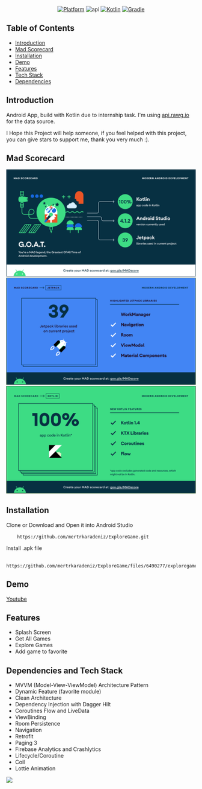 <p align="center">
  <a href="http://developer.android.com/index.html"><img alt="Platform" src="https://img.shields.io/badge/platform-Android-green.svg"></a>
  <img alt="api" src="https://img.shields.io/badge/API-24%2B-green?logo=android"/>
  <a href="http://kotlinlang.org"><img alt="Kotlin" src="https://img.shields.io/badge/kotlin-1.5.0-blue.svg"></a>
  <a href="https://developer.android.com/studio/releases/gradle-plugin"><img alt="Gradle" src="https://img.shields.io/badge/gradle-4.2.0-green.svg"></a>
</p>

## Table of Contents
- [Introduction](#introduction)
- [Mad Scorecard](#mad-scorecard)
- [Installation](#installation)
- [Demo](#demo)
- [Features](#features)
- [Tech Stack](#tech-stack)
- [Dependencies](#dependencies)

## Introduction

Android App, build with Kotlin due to internship task. I'm using [api.rawg.io](https://api.rawg.io/docs/) for the data source. 

I Hope this Project will help someone, if you feel helped with this project, you can give stars to support me, thank you very much :).

## Mad Scorecard

[<img src="https://github.com/riyhs/GameKuy-Game-Explorer-App/blob/submission-2/assets/madscore/summary.png"></img>](https://madscorecard.withgoogle.com/scorecards/3380105795/#summary)
[<img src="https://github.com/riyhs/GameKuy-Game-Explorer-App/blob/submission-2/assets/madscore/jetpack.png"></img>](https://madscorecard.withgoogle.com/scorecards/3380105795/#jetpack)
[<img src="https://github.com/riyhs/GameKuy-Game-Explorer-App/blob/submission-2/assets/madscore/kotlin.png"></img>](https://madscorecard.withgoogle.com/scorecards/3380105795/#kotlin)

## Installation

Clone or Download and Open it into Android Studio
```
    https://github.com/mertrkaradeniz/ExploreGame.git
```  
Install .apk file
```
    https://github.com/mertrkaradeniz/ExploreGame/files/6490277/exploregame.zip
``` 
## Demo

[Youtube](https://youtu.be/2PdvUodTTsE)

## Features
- Splash Screen
- Get All Games
- Explore Games
- Add game to favorite

## Dependencies and Tech Stack
- MVVM (Model-View-ViewModel) Architecture Pattern
- Dynamic Feature (favorite module)
- Clean Architecture
- Dependency Injection with Dagger Hilt
- Coroutines Flow and LiveData
- ViewBinding
- Room Persistence
- Navigation
- Retrofit
- Paging 3
- Firebase Analytics and Crashlytics
- Lifecycle/Coroutine
- Coil
- Lottie Animation

<img src="https://user-images.githubusercontent.com/44413848/118416716-82c67980-b6a0-11eb-948f-ff54cb6c55a9.png"></img>
